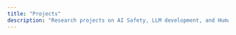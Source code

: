 ```yaml
---
title: "Projects"
description: "Research projects on AI Safety, LLM development, and Human-AI Interaction by Federico Torrielli."
---
```

